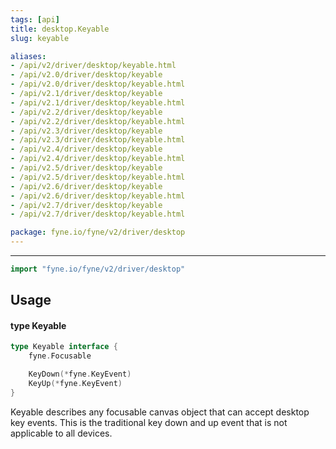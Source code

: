 ```yaml
---
tags: [api]
title: desktop.Keyable
slug: keyable

aliases:
- /api/v2/driver/desktop/keyable.html
- /api/v2.0/driver/desktop/keyable
- /api/v2.0/driver/desktop/keyable.html
- /api/v2.1/driver/desktop/keyable
- /api/v2.1/driver/desktop/keyable.html
- /api/v2.2/driver/desktop/keyable
- /api/v2.2/driver/desktop/keyable.html
- /api/v2.3/driver/desktop/keyable
- /api/v2.3/driver/desktop/keyable.html
- /api/v2.4/driver/desktop/keyable
- /api/v2.4/driver/desktop/keyable.html
- /api/v2.5/driver/desktop/keyable
- /api/v2.5/driver/desktop/keyable.html
- /api/v2.6/driver/desktop/keyable
- /api/v2.6/driver/desktop/keyable.html
- /api/v2.7/driver/desktop/keyable
- /api/v2.7/driver/desktop/keyable.html

package: fyne.io/fyne/v2/driver/desktop
---
```



---
```go
import "fyne.io/fyne/v2/driver/desktop"
```

## Usage

#### type Keyable

```go
type Keyable interface {
	fyne.Focusable

	KeyDown(*fyne.KeyEvent)
	KeyUp(*fyne.KeyEvent)
}
```

Keyable describes any focusable canvas object that can accept desktop key events. This is the traditional key down and up event that is not applicable to all devices.
